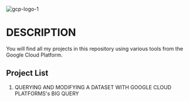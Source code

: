 ![gcp-logo-1](https://github.com/deepakm925/Google-CLoud-Platform/blob/main/Querying-and-Modifying-data-with-GCP-BigQuery/resources/GCP-logo%20-%20Copy.jpg)

# DESCRIPTION
You will find all my projects in this repository using various tools from the Google Cloud Platform. 


## Project List

1. QUERYING AND MODIFYING A DATASET WITH GOOGLE CLOUD PLATFORMS's BIG QUERY


